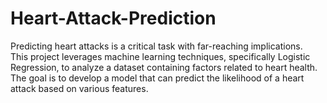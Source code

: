# Heart-Attack-Prediction
Predicting heart attacks is a critical task with far-reaching implications. <br /> This project leverages machine learning techniques, specifically Logistic Regression, to analyze a dataset containing factors related to heart health. The goal is to develop a model that can predict the likelihood of a heart attack based on various features.
